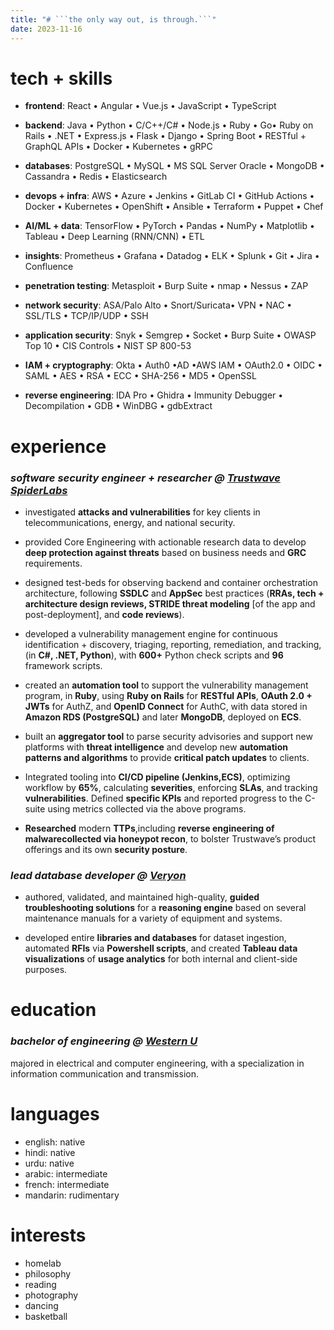 ```yaml
---
title: "# ```the only way out, is through.```"
date: 2023-11-16
---
```


# **tech + skills**
- **frontend**: React • Angular • Vue.js • JavaScript • TypeScript

- **backend**: Java • Python • C/C++/C# • Node.js • Ruby • Go• Ruby on Rails • .NET • Express.js • Flask • Django • Spring Boot • RESTful + GraphQL APIs • Docker • Kubernetes • gRPC

- **databases**: PostgreSQL • MySQL • MS SQL Server Oracle • MongoDB • Cassandra • Redis • Elasticsearch

- **devops + infra**: AWS • Azure • Jenkins • GitLab CI • GitHub Actions • Docker • Kubernetes • OpenShift • Ansible • Terraform • Puppet • Chef

- **AI/ML + data**: TensorFlow • PyTorch • Pandas • NumPy • Matplotlib • Tableau • Deep Learning (RNN/CNN) • ETL

- **insights**: Prometheus • Grafana • Datadog • ELK • Splunk • Git • Jira • Confluence

- **penetration testing**: Metasploit • Burp Suite • nmap • Nessus • ZAP

- **network security**: ASA/Palo Alto • Snort/Suricata• VPN • NAC • SSL/TLS • TCP/IP/UDP • SSH

- **application security**: Snyk • Semgrep • Socket • Burp Suite • OWASP Top 10 • CIS Controls •
NIST SP 800-53

- **IAM + cryptography**: Okta • Auth0 •AD •AWS IAM • OAuth2.0 • OIDC • SAML • AES • RSA • ECC • SHA-256 • MD5 • OpenSSL

- **reverse engineering**: IDA Pro • Ghidra • Immunity Debugger • Decompilation • GDB • WinDBG • gdbExtract


# **experience** 
### *software security engineer + researcher @ [Trustwave SpiderLabs](https://www.trustwave.com/en-us/company/about-us/spiderlabs/)*

- investigated **attacks and vulnerabilities** for key clients in telecommunications, energy, and national security.

- provided Core Engineering with actionable research data to develop **deep protection against threats** based on business needs and **GRC** requirements.

- designed test-beds for observing backend and container orchestration architecture, following **SSDLC** and **AppSec** best practices (**RRAs, tech + architecture design reviews, STRIDE threat modeling** [of the app and post-deployment], and **code reviews**).

- developed a vulnerability management engine for continuous identification + discovery, triaging, reporting, remediation, and tracking, (in **C#, .NET, Python**), with **600+** Python check scripts and **96** framework scripts.

- created an **automation tool** to support the vulnerability management program, in **Ruby**, using **Ruby on Rails** for **RESTful APIs**, **OAuth 2.0 + JWTs** for AuthZ, and **OpenID Connect** for AuthC, with data stored in **Amazon RDS (PostgreSQL)** and later **MongoDB**, deployed on **ECS**.

- built an **aggregator tool** to parse security advisories and support new platforms with **threat intelligence** and develop new **automation patterns and algorithms** to provide **critical patch updates** to clients.

- Integrated tooling into **CI/CD pipeline (Jenkins,ECS)**, optimizing workflow by **65%**, calculating **severities**, enforcing **SLAs**, and tracking **vulnerabilities**. Defined **specific KPIs** and reported progress to the C-suite using metrics collected via the above programs.

- **Researched** modern **TTPs**,including **reverse engineering of malwarecollected via honeypot recon**, to bolster Trustwave’s product offerings and its own **security posture**.




### *lead database developer @ [Veryon](https://veryon.com/)*

- authored, validated, and maintained high-quality, **guided troubleshooting solutions** for a **reasoning engine** based on several maintenance manuals for a variety of equipment and systems.

- developed entire **libraries and databases** for dataset ingestion, automated **RFIs** via **Powershell scripts**, and created **Tableau data visualizations** of **usage analytics** for both internal and client-side purposes.




# **education**
### *bachelor of engineering @ [Western U](https://www.eng.uwo.ca/)*
majored in electrical and computer engineering, with a specialization in information communication and transmission.


# **languages**
- english: native
- hindi: native
- urdu: native
- arabic: intermediate
- french: intermediate
- mandarin: rudimentary

# **interests**
- homelab
- philosophy
- reading
- photography
- dancing
- basketball







